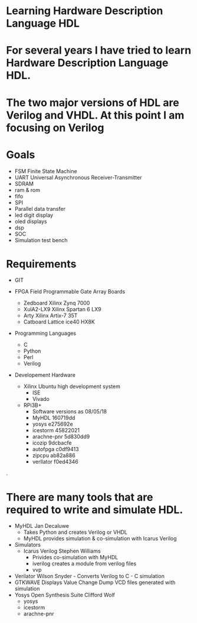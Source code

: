 # Learning Hardware Description Language HDL
# For several years I have tried to learn Hardware Description Language HDL.
# The two major versions of HDL are Verilog and VHDL.  At this point I am focusing on Verilog
# Goals 
  - FSM Finite State Machine
  - UART Universal Asynchronous Receiver-Transmitter
  - SDRAM 
  - ram  & rom
  - fifo
  - SPI
  - Parallel data transfer
  - led digit display
  - oled displays
  - dsp
  - SOC
  - Simulation test bench
# Requirements
* GIT
* FPGA Field Programmable Gate Array Boards
    - Zedboard Xilinx Zynq 7000
    - XulA2-LX9 Xilinx Spartan 6 LX9
    - Arty Xilinx Artix-7 35T
    - Catboard Lattice ice40 HX8K
* Programming Languages
    - C 
    - Python
    - Perl
    - Verilog
    
* Developement Hardware
    - Xilinx  Ubuntu high development system 
      - ISE
      - Vivado
    - RPi3B+
      - Software versions as 08/05/18
      - MyHDL 160719dd
      - yosys e275692e
      - icestorm 45822021
      - arachne-pnr 5d830dd9
      - icozip 9dcbacfe
      - autofpga c0df9413
      - zipcpu ab82a886
      - verllator f0ed4346
	

.
# There are many tools that are required to write and simulate HDL.
* MyHDL Jan Decaluwe
    - Takes Python and creates Verilog or VHDL
    - MyHDL provides simulation & co-simulation with Icarus Verilog
* Simulators
    - Icarus Verilog Stephen Williams
      - Privides co-simulation with MyHDL
      - iverilog creates a module from verilog files
      - vvp 
* Verilator Wilson Snyder
      - Converts Verilog to C
      - C simulation
* GTKWAVE Displays Value Change Dump VCD files generated with simulation
* Yosys Open Synthesis Suite Clifford Wolf
    - yosys
    - icestorm 
    - arachne-pnr
